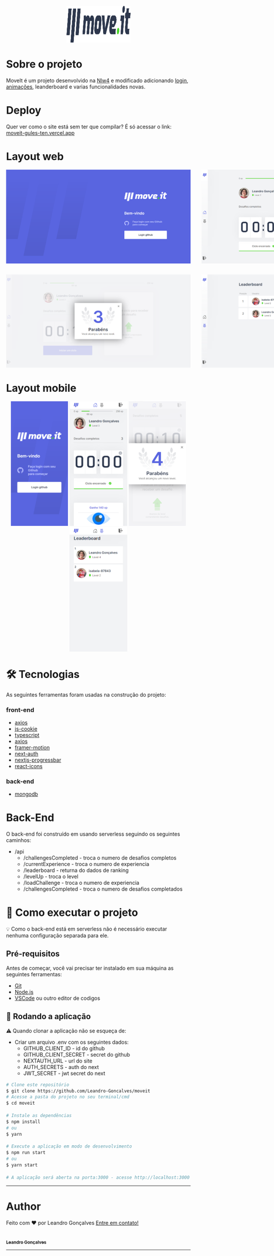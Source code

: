 <p align="center">
  <img src="files/img/logo.svg" height="100" width="175" alt="move.it" />
</p>

# Sobre o projeto
  MoveIt é um projeto desenvolvido na [Nlw4](https://github.com/rocketseat-education/nlw-04-reactjs) e modificado adicionando [login](https://next-auth.js.org), [animações](https://www.framer.com/motion/), leanderboard e varias funcionalidades novas.

# Deploy
  Quer ver como o site está sem ter que compilar? É só acessar o link: <a href="https://moveit-gules-ten.vercel.app" target="_blank">moveit-gules-ten.vercel.app</a>

# Layout web
<p align="center">
  <div style="display: flex; margin-bottom: 30px">
    <img src="files/img/web/login.png" alt="tela de login" style="margin-right: 30px">
    <img src="files/img/web/home.png" alt="tela de home">
  </div>
  <div style="display: flex">
    <img src="files/img/web/levelup.png" alt="tela de level up" style="margin-right: 30px">
    <img src="files/img/web/leaderboard.png" alt="tela de placar">
  </div>
</p>

# Layout mobile
<p align="center">
  <img src="files/img/mobile/login.png" height="340" alt="tela de login mobile" />
  <img src="files/img/mobile/home.png" height="340" alt="tela de home mobile" />
  <img src="files/img/mobile/levelup.png" height="340" alt="tela de level up mobile" />
  <img src="files/img/mobile/leaderboard.png" height="340" alt="tela de placar mobile" />
</p>

# 🛠 Tecnologias
As seguintes ferramentas foram usadas na construção do projeto:

### front-end

- [axios](https://www.npmjs.com/package/axios)
- [js-cookie](https://www.npmjs.com/package/js-cookie)
- [typescript](https://www.typescriptlang.org)
- [axios](https://www.npmjs.com/package/axios)
- [framer-motion](https://www.npmjs.com/package/framer-motion)
- [next-auth](https://next-auth.js.org)
- [nextjs-progressbar](https://www.npmjs.com/package/nextjs-progressbar)
- [react-icons](https://react-icons.github.io/react-icons/)

### back-end
- [mongodb](https://www.npmjs.com/package/mongodb)


# Back-End
O back-end foi construído em usando serverless seguindo os seguintes caminhos:
* /api
  * /challengesCompleted - troca o numero de desafios completos
  * /currentExperience - troca o numero de experiencia
  * /leaderboard - returna do dados de ranking
  * /levelUp - troca o level
  * /loadChallenge - troca o numero de experiencia
  * /challengesCompleted - troca o numero de desafios completados

# 🚀 Como executar o projeto

💡 Como o back-end está em serverless não é necessário executar nenhuma configuração separada para ele.

## Pré-requisitos
Antes de começar, você vai precisar ter instalado em sua máquina as seguintes ferramentas:

 * [Git](https://git-scm.com)
 * [Node.js](https://nodejs.org)
 * [VSCode](https://code.visualstudio.com) ou outro editor de codigos

## 🧭 Rodando a aplicação

⚠️ Quando clonar a aplicação não se esqueça de:
 - Criar um arquivo .env com os seguintes dados:
   - GITHUB_CLIENT_ID - id do github
   - GITHUB_CLIENT_SECRET - secret do github 
   - NEXTAUTH_URL - url do site
   - AUTH_SECRETS - auth do next
   - JWT_SECRET - jwt secret do next
  

```bash
# Clone este repositório
$ git clone https://github.com/Leandro-Goncalves/moveit
# Acesse a pasta do projeto no seu terminal/cmd
$ cd moveit

# Instale as dependências
$ npm install
# ou
$ yarn

# Execute a aplicação em modo de desenvolvimento
$ npm run start
# ou
$ yarn start

# A aplicação será aberta na porta:3000 - acesse http://localhost:3000
```
---

# Author
Feito com ❤️ por Leandro Gonçalves [Entre em contato!](mailto:leandrogoncalvesprofissional@hotmail.com)

<a href="https://github.com/Leandro-Goncalves/">
  <img
    width="150px"
    src="https://github.com/Leandro-Goncalves.png"
    alt=""
  />
 <br />
 <sub><b>Leandro Gonçalves</b></sub></a>

---